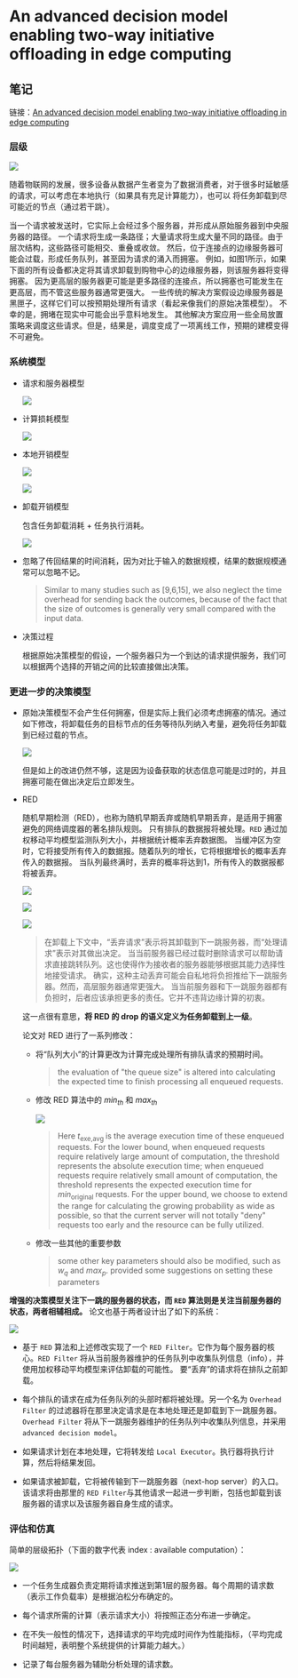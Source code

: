 # An advanced decision model enabling two-way initiative offloading in edge computing

## 笔记

链接：[An advanced decision model enabling two-way initiative offloading in edge computing](https://www.sciencedirect.com/science/article/pii/S0167739X17329527?via%3Dihub)

### 层级
   
![](imgs/hierarchy.png)

随着物联网的发展，很多设备从数据产生者变为了数据消费者，对于很多时延敏感的请求，可以考虑在本地执行（如果具有充足计算能力），也可以
将任务卸载到尽可能近的节点（通过若干跳）。

当一个请求被发送时，它实际上会经过多个服务器，并形成从原始服务器到中央服务器的路径。
一个请求将生成一条路径；大量请求将生成大量不同的路径。由于层次结构，这些路径可能相交、重叠或收敛。
然后，位于连接点的边缘服务器可能会过载，形成任务队列，甚至因为请求的涌入而拥塞。
例如，如图1所示，如果下面的所有设备都决定将其请求卸载到购物中心的边缘服务器，则该服务器将变得拥塞。
因为更高层的服务器更可能是更多路径的连接点，所以拥塞也可能发生在更高层，而不管这些服务器通常更强大。
一些传统的解决方案假设边缘服务器是黑匣子，这样它们可以按预期处理所有请求（看起来像我们的原始决策模型）。
不幸的是，拥堵在现实中可能会出乎意料地发生。
其他解决方案应用一些全局放置策略来调度这些请求。但是，结果是，调度变成了一项离线工作，预期的建模变得不可避免。
    
### 系统模型

+ 请求和服务器模型

    ![](imgs/request_and_server_model.png)

+ 计算损耗模型
    
    ![](imgs/communicate_model_1.png)

+ 本地开销模型

    ![](imgs/local_overhead_1.png)
    
    ![](imgs/local_overhead_2.png)

+ 卸载开销模型

    包含任务卸载消耗 + 任务执行消耗。
    
    ![](imgs/offload_overhead.png)
 
+ 忽略了传回结果的时间消耗，因为对比于输入的数据规模，结果的数据规模通常可以忽略不记。
    
     > Similar to many studies such as [9,6,15], we also neglect the
      time overhead for sending back the outcomes, because of the fact
      that the size of outcomes is generally very small compared with
      the input data.

+ 决策过程

    根据原始决策模型的假设，一个服务器只为一个到达的请求提供服务，我们可以根据两个选择的开销之间的比较直接做出决策。
       
### 更进一步的决策模型

+ 原始决策模型不会产生任何拥塞，但是实际上我们必须考虑拥塞的情况。通过如下修改，将卸载任务的目标节点的任务等待队列纳入考量，避免将任务卸载到已经过载的节点。

    ![](imgs/congestion_1.png)

    但是如上的改进仍然不够，这是因为设备获取的状态信息可能是过时的，并且拥塞可能在做出决定后立即发生。

+ RED
    
    随机早期检测（RED），也称为随机早期丢弃或随机早期丢弃，是适用于拥塞避免的网络调度器的著名排队规则。
    只有排队的数据报将被处理。`RED` 通过加权移动平均模型监测队列大小，并根据统计概率丢弃数据图。
    当缓冲区为空时，它将接受所有传入的数据报。随着队列的增长，它将根据增长的概率丢弃传入的数据报。
    当队列最终满时，丢弃的概率将达到1，所有传入的数据报都将被丢弃。
    
    ![](imgs/RED.png)
    
    ![](imgs/RED2.png)
    
    ![](imgs/RED3.png)
        
    > 在卸载上下文中，“丢弃请求”表示将其卸载到下一跳服务器，而“处理请求”表示对其做出决定。
    当当前服务器已经过载时删除请求可以帮助请求直接跳转队列。这也使得作为接收者的服务器能够根据其能力选择性地接受请求。
    确实，这种主动丢弃可能会自私地将负担推给下一跳服务器。然而，高层服务器通常更强大。
    当当前服务器和下一跳服务器都有负担时，后者应该承担更多的责任。它并不违背边缘计算的初衷。
    
    这一点很有意思，**将 RED 的 drop 的语义定义为任务卸载到上一级**。
    
    论文对 RED 进行了一系列修改：
    
    + 将“队列大小”的计算更改为计算完成处理所有排队请求的预期时间。
        
      > the evaluation of "the queue size" is altered into calculating the expected time to finish processing all enqueued requests.
 
    + 修改 RED 算法中的 $min_{th}$ 和 $max_{th}$
        
        ![](imgs/threshold.png)
        
        > Here $t_{\text {exe,avg }}$ is the average execution time of these enqueued requests. For the lower bound, when enqueued requests require
                                      relatively large amount of computation, the threshold represents
                                      the absolute execution time; when enqueued requests require
                                      relatively small amount of computation, the threshold represents
                                      the expected execution time for $min_{\text {original }}$ requests. For the upper
                                      bound, we choose to extend the range for calculating the growing
                                      probability as wide as possible, so that the current server will not
                                      totally "deny" requests too early and the resource can be fully
                                      utilized.
    
    + 修改一些其他的重要参数
        
        > some other key parameters should also be modified,
          such as $w_q$ and $max_p$. provided some suggestions on setting
          these parameters
    
    
**增强的决策模型关注下一跳的服务器的状态，而 `RED` 算法则是关注当前服务器的状态，两者相辅相成。** 论文也基于两者设计出了如下的系统：
    
![](imgs/advanced_decision_model.png)

+ 基于 `RED` 算法和上述修改实现了一个 `RED Filter`。它作为每个服务器的核心。`RED Filter` 将从当前服务器维护的任务队列中收集队列信息（info），并使用加权移动平均模型来评估卸载的可能性。
要“丢弃”的请求将在排队之前卸载。

+ 每个排队的请求在成为任务队列的头部时都将被处理。另一个名为 `Overhead Filter` 的过滤器将在那里决定请求是在本地处理还是卸载到下一跳服务器。`Overhead Filter` 
将从下一跳服务器维护的任务队列中收集队列信息，并采用 `advanced decision model`。

+ 如果请求计划在本地处理，它将转发给 `Local Executor`。执行器将执行计算，然后将结果发回。

+ 如果请求被卸载，它将被传输到下一跳服务器（next-hop server）的入口。该请求将由那里的 `RED Filter`与其他请求一起进一步判断，包括也卸载到该服务器的请求以及该服务器自身生成的请求。

### 评估和仿真

简单的层级拓扑（下面的数字代表 index : available computation）：

![](imgs/simple_hierarchy_topo.png)

+ 一个任务生成器负责定期将请求推送到第1层的服务器。每个周期的请求数（表示工作负载率）是根据泊松分布确定的。

+ 每个请求所需的计算（表示请求大小）将按照正态分布进一步确定。

+ 在不失一般性的情况下，选择请求的平均完成时间作为性能指标，（平均完成时间越短，表明整个系统提供的计算能力越大。）

+ 记录了每台服务器为辅助分析处理的请求数。

